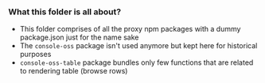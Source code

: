 ### What this folder is all about?

- This folder comprises of all the proxy npm packages with a dummy package.json just for the name sake
- The `console-oss` package isn't used anymore but kept here for historical purposes
- `console-oss-table` package bundles only few functions that are related to rendering table (browse rows)
